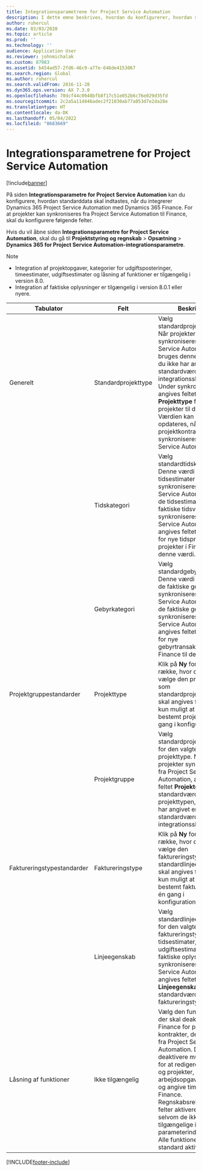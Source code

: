 ```yaml
---
title: Integrationsparametrene for Project Service Automation
description: I dette emne beskrives, hvordan du konfigurerer, hvordan standarddata indtastes, når du integrerer Microsoft Dynamics 365 for Project Service Automation med Microsoft Dynamics 365 Finance.
author: ruhercul
ms.date: 03/03/2020
ms.topic: article
ms.prod: ''
ms.technology: ''
audience: Application User
ms.reviewer: johnmichalak
ms.custom: 87983
ms.assetid: b454ad57-2fd6-46c9-a77e-646de4153067
ms.search.region: Global
ms.author: ruhercul
ms.search.validFrom: 2016-11-28
ms.dyn365.ops.version: AX 7.3.0
ms.openlocfilehash: 70dcf44c0948bfb8f17c51e052b6c76e029d35fd
ms.sourcegitcommit: 2c2a5a11d446adec2f21030ab77a053d7e2da28e
ms.translationtype: HT
ms.contentlocale: da-DK
ms.lasthandoff: 05/04/2022
ms.locfileid: "8683669"
---
```

# <a name="project-service-automation-integration-parameters"></a>Integrationsparametrene for Project Service Automation

[!include[banner](../includes/banner.md)]

På siden **Integrationsparametre for Project Service Automation** kan du konfigurere, hvordan standarddata skal indtastes, når du integrerer Dynamics 365 Project Service Automation med Dynamics 365 Finance. For at projekter kan synkroniseres fra Project Service Automation til Finance, skal du konfigurere følgende felter.

Hvis du vil åbne siden **Integrationsparametre for Project Service Automation**, skal du gå til **Projektstyring og regnskab** \> **Opsætning** \> **Dynamics 365 for Project Service Automation-integrationsparametre**. 

> [!NOTE]
> - Integration af projektopgaver, kategorier for udgiftsposteringer, timeestimater, udgiftsestimater og låsning af funktioner er tilgængelig i version 8.0.
> - Integration af faktiske oplysninger er tilgængelig i version 8.0.1 eller nyere.


| Tabulator                    | Felt                | Beskrivelse |
|------------------------|----------------------|-------------|
| Generelt                | Standardprojekttype | Vælg standardprojekttypen. Når projekter synkroniseres fra Project Service Automation, bruges denne værdi, hvis du ikke har angivet en standardværdi i integrationsskabelonen. Under synkroniseringen angives feltet **Projekttype** for nye projekter til denne værdi. Værdien kan dog opdateres, når projektkontraktlinjerne synkroniseres fra Project Service Automation. |
|                        | Tidskategori        | Vælg standardtidskategorien. Denne værdi bruges, når tidsestimater synkroniseres fra Project Service Automation. Når de tidsestimater og faktiske tidsværdier synkroniseres fra Project Service Automation, angives feltet **Kategori** for nye tidsprognoser for projekter i Finance til denne værdi. |
|                        | Gebyrkategori         | Vælg standardgebyrkategorien. Denne værdi bruges, når de faktiske gebyrer synkroniseres fra Project Service Automation. Når de faktiske gebyrer synkroniseres fra Project Service Automation, angives feltet **Kategori** for nye gebyrtransaktioner i Finance til denne værdi. |
| Projektgruppestandarder | Projekttype         | Klik på **Ny** for at tilføje en række, hvor du kan vælge den projekttype, som standardprojektgruppen skal angives for. Det er kun muligt at vælge en bestemt projekttype én gang i konfigurationen. |
|                        | Projektgruppe        | Vælg standardprojektgruppen for den valgte projekttype. Når nye projekter synkroniseres fra Project Service Automation, angives feltet **Projektgruppe** til standardværdien for projekttypen, hvis du ikke har angivet en standardværdi i integrationsskabelonen. |
| Faktureringstypestandarder  | Faktureringstype         | Klik på **Ny** for at tilføje en række, hvor du kan vælge den faktureringstype, som standardlinjeegenskaben skal angives for. Det er kun muligt at vælge en bestemt faktureringstype én gang i konfigurationen. |
|                        | Linjeegenskab        | Vælg standardlinjeegenskaben for den valgte faktureringstype. Når nye tidsestimater, nye udgiftsestimater eller nye faktiske oplysninger synkroniseres fra Project Service Automation, angives feltet **Linjeegenskaber** til standardværdien for faktureringstypen. |
| Låsning af funktioner  | Ikke tilgængelig       | Vælg den funktionalitet, der skal deaktiveres i Finance for projekter og kontrakter, der kommer fra Project Service Automation. Du kan f.eks. deaktivere muligheden for at redigere kontrakter og projekter, oprette arbejdsopgavehierarkier og angive timesedler i Finance. Regnskabsrelaterede felter aktiveres fortsat, selvom de ikke er tilgængelige i parameterindstillingen. Alle funktioner er som standard aktiveret. |


[!INCLUDE[footer-include](../includes/footer-banner.md)]